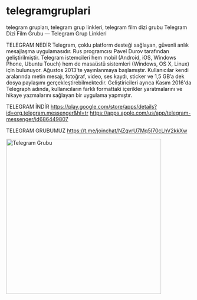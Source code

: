 # telegramgruplari
telegram grupları, telegram grup linkleri, telegram film dizi grubu
Telegram Dizi Film Grubu — Telegram Grup Linkleri

TELEGRAM NEDİR
Telegram, çoklu platform desteği sağlayan, güvenli anlık mesajlaşma uygulamasıdır. Rus programcısı Pavel Durov tarafından geliştirilmiştir. Telegram istemcileri hem mobil (Android, iOS, Windows Phone, Ubuntu Touch) hem de masaüstü sistemleri (Windows, OS X, Linux) için bulunuyor. Ağustos 2013'te yayınlanmaya başlamıştır. Kullanıcılar kendi aralarında metin mesajı, fotoğraf, video, ses kaydı, sticker ve 1,5 GB’a dek dosya paylaşımı gerçekleştirebilmektedir. Geliştiricileri ayrıca Kasım 2016'da Telegraph adında, kullanıcıların farklı formattaki içerikler yaratmalarını ve hikaye yazmalarını sağlayan bir uygulama yapmıştır.



TELEGRAM İNDİR
https://play.google.com/store/apps/details?id=org.telegram.messenger&hl=tr
https://apps.apple.com/us/app/telegram-messenger/id686449807


TELEGRAM GRUBUMUZ
https://t.me/joinchat/NZqvrU7Mq5I70cLhV2kkXw

<img src="https://miro.medium.com/max/320/0*-IuoC_iWYTUOujKR.jpg" alt="Telegram Grubu" width="420" height="420">

